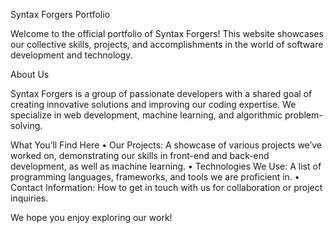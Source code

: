 Syntax Forgers Portfolio

Welcome to the official portfolio of Syntax Forgers! This website showcases our collective skills, projects, and accomplishments in the world of software development and technology.

About Us

Syntax Forgers is a group of passionate developers with a shared goal of creating innovative solutions and improving our coding expertise. We specialize in web development, machine learning, and algorithmic problem-solving.

What You’ll Find Here
	•	Our Projects: A showcase of various projects we’ve worked on, demonstrating our skills in front-end and back-end development, as well as machine learning.
	•	Technologies We Use: A list of programming languages, frameworks, and tools we are proficient in.
	•	Contact Information: How to get in touch with us for collaboration or project inquiries.

We hope you enjoy exploring our work!
